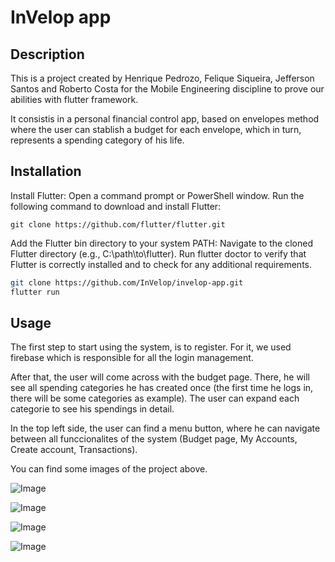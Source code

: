 # InVelop app


## Description
This is a project created by Henrique Pedrozo, Felique Siqueira, Jefferson Santos and Roberto Costa for the Mobile Engineering discipline to prove our abilities with flutter framework.

It consistis in a personal financial control app, based on envelopes method where the user can stablish a budget for each envelope, which in turn, represents a spending category of his life. 


## Installation

Install Flutter:
Open a command prompt or PowerShell window.
Run the following command to download and install Flutter:
``` 
git clone https://github.com/flutter/flutter.git
```

Add the Flutter bin directory to your system PATH:
Navigate to the cloned Flutter directory (e.g., C:\path\to\flutter).
Run flutter doctor to verify that Flutter is correctly installed and to check for any additional requirements.

```bash
git clone https://github.com/InVelop/invelop-app.git
flutter run
```

## Usage
The first step to start using the system, is to register. For it, we used firebase which is responsible for all the login management.

After that, the user will come across with the budget page. There, he will see all spending categories he has created once (the first time he logs in, there will be some categories as example). The user can expand each categorie to see his spendings in detail.

In the top left side, the user can find a menu button, where he can navigate between all funccionalites of the system (Budget page, My Accounts, Create account, Transactions).

You can find some images of the project above.

![Image](assets/images/budget.png)

![Image](assets/images/myAccounts.png)

![Image](assets/images/createAccount.png)

![Image](assets/images/transactions.png)
